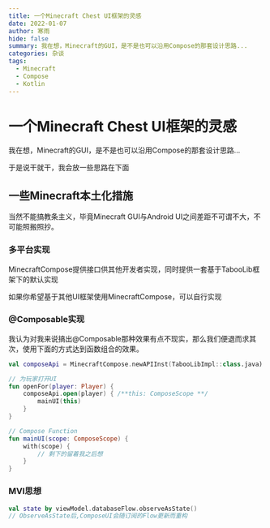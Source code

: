 ```yaml
---
title: 一个Minecraft Chest UI框架的灵感
date: 2022-01-07
author: 寒雨
hide: false
summary: 我在想，Minecraft的GUI，是不是也可以沿用Compose的那套设计思路...
categories: 杂谈
tags:
  - Minecraft
  - Compose
  - Kotlin
---
```


# 一个Minecraft Chest UI框架的灵感

我在想，Minecraft的GUI，是不是也可以沿用Compose的那套设计思路...

于是说干就干，我会放一些思路在下面

## 一些Minecraft本土化措施

当然不能搞教条主义，毕竟Minecraft GUI与Android UI之间差距不可谓不大，不可能照搬照抄。

### 多平台实现

MinecraftCompose提供接口供其他开发者实现，同时提供一套基于TabooLib框架下的默认实现

如果你希望基于其他UI框架使用MinecraftCompose，可以自行实现

### @Composable实现

我认为对我来说搞出@Composable那种效果有点不现实，那么我们便退而求其次，使用下面的方式达到函数组合的效果。

~~~kotlin
val composeApi = MinecraftCompose.newAPIInst(TabooLibImpl::class.java)

// 为玩家打开UI
fun openFor(player: Player) {
    composeApi.open(player) { /**this: ComposeScope **/
        mainUI(this)
    }
}

// Compose Function
fun mainUI(scope: ComposeScope) {
    with(scope) {
        // 剩下的留着我之后想
	}
}
~~~

### MVI思想

~~~kotlin
val state by viewModel.databaseFlow.observeAsState()
// ObserveAsState后,ComposeUI会随订阅的Flow更新而重构
~~~



